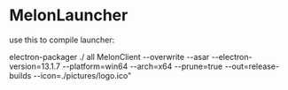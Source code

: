 # MelonLauncher

use this to compile launcher: 

electron-packager ./ all MelonClient --overwrite --asar --electron-version=13.1.7 --platform=win64 --arch=x64 --prune=true --out=release-builds --icon=./pictures/logo.ico"
